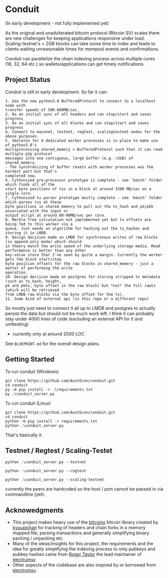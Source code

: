 # Conduit

(In early development - not fully implemented yet)

As the original and unadulterated bitcoin protocol (Bitcoin SV) scales there are new
challenges for keeping applications responsive under load. Scaling-testnet's > 2GB
blocks can take some time to index and leads to clients waiting
unreasonable times for mempool events and confirmations.

Conduit can parallelize the chain indexing process across multiple cores
(16, 32, 64 etc.) so wallets/applications can get timely notifications.

## Project Status

Conduit is still in early development. So far it can:

    1. Use the new python3.8 BufferedProtocol to connect to a localhost node with 
    transfer speeds of 500-600MB/sec.
    2. Do an initial sync of all headers and can stop/start and saves progress
    3. Do an initial sync of all blocks and can stop/start and saves progress
    4. Connect to mainnet, testnet, regtest, scalingtestnet nodes for the above purposes.
    5. Skeleton for 4 dedicated worker processes is in place to make use of python3.8's
    multiprocessing.shared_memory + BufferedProtocol such that it can read multiple p2p protocol
    messages into one contiguous, large buffer (e.g. >2GB) of shared_memory. 
    - The synchronizing of buffer resets with worker processes was the hardest part but that's
    completed now.
    6. Cythonized pre-processor prototype is complete - see 'bench' folder which finds all of the
    start byte positions of txs in a block at around 3200 MB/sec on a single core.
    7. Cythonized tx parser prototype mostly complete - see 'bench' folder which parses txs at these
    byte positions in shared memory to pull out the tx_hash and pk/pkh associated with the input or
    output script at around 80-90MB/sec per core.
    8. Merkle Tree calculation not implemented yet but tx offsets are being fed to this worker via a
    queue. Just needs an algorithm for hashing out the tx_hashes and storing it in LMDB.
    9. Design decision made on LMDB for synchronous writes of raw blocks (in append-only mode) which should
    in theory match the write speed of the underlying storage media. Read performance is better than any other
    key-value store that I've seen by quite a margin. Currently the worker gets the block start/stop 
    byte position offsets for the raw blocks in shared_memory - just a matter of performing the write 
    operation.
    10. Design decision made on postgres for storing stripped tx metadata (such as tx_hash, height, 
    pk and pkhs, byte offset in the raw block) but *not* the full rawtx (which will be retrieved 
    from LMDB raw blocks via the byte offset for the tx).
    11. Some kind of external api (in this repo or a different repo)

So mostly just need to connect it all up to LMDB and postgres to actually persist the data but 
should not be much work left. 
I think it can probably stay under 4000 lines of code (excluding an external API for it and unittesting) 
- currently only at around 2000 LOC

See `BLUEPRINT.md` for the overall design plans.

## Getting Started

To run conduit (Windows)

    git clone https://github.com/AustEcon/conduit.git
    cd conduit
    py -m pip install -r .\requirements.txt
    py .\conduit_server.py

To run conduit (Linux)

    git clone https://github.com/AustEcon/conduit.git
    cd conduit
    python -m pip install -r requirements.txt
    python .\conduit_server.py

That's basically it.

## Testnet / Regtest / Scaling-Testet

    python .\conduit_server.py --testnet

    python .\conduit_server.py --regtest

    python .\conduit_server.py --scaling-testnet

currently the peers are hardcoded so the host / port cannot be
passed in via commandline (yet).

## Acknowedgments

- This project makes heavy use of the [bitcoinx](https://github.com/kyuupichan/bitcoinX) bitcoin
library created by [kyuupichan](https://github.com/kyuupichan) for tracking of headers and
chain forks in a memory mapped file, parsing transactions and generally simplifying binary packing / unpacking etc.
- Many of the ideas/insights for this project, the requirements and the idea for greatly
simplifying the indexing process to only pubkeys and pubkey hashes came from
[Roger Taylor](https://github.com/rt121212121) the lead maintainer of [electrumsv](https://github.com/electrumsv/electrumsv)
- Other aspects of the codebase are also inspired by or borrowed from [electrumsv](https://github.com/electrumsv/electrumsv).
